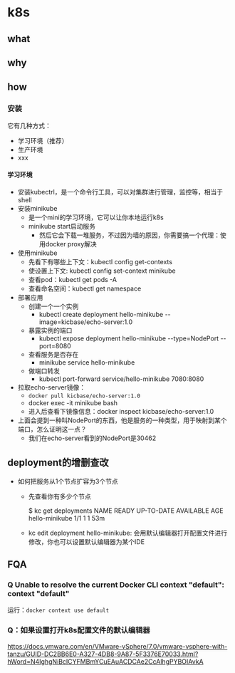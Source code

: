 # k8s

## what


## why

## how

### 安装

它有几种方式：
- 学习环境（推荐）
- 生产环境
- xxx

#### 学习环境

- 安装kubectrl，是一个命令行工具，可以对集群进行管理，监控等，相当于shell
- 安装minikube
  - 是一个mini的学习环境，它可以让你本地运行k8s
  - minikube start启动服务
    - 然后它会下载一堆服务，不过因为墙的原因，你需要搞一个代理：使用docker proxy解决
- 使用minikube
  - 先看下有哪些上下文：kubectl config get-contexts
  - 使设置上下文: kubectl config set-context minikube
  - 查看pod：kubectl get pods -A
  - 查看命名空间：kubectl get namespace
- 部署应用
  - 创建一个一个实例
    - kubectl create deployment hello-minikube --image=kicbase/echo-server:1.0
  - 暴露实例的端口
    - kubectl expose deployment hello-minikube --type=NodePort --port=8080
  - 查看服务是否存在
    - minikube service hello-minikube
  - 做端口转发
    - kubectl port-forward service/hello-minikube 7080:8080
- 拉取echo-server镜像：
  - `docker pull kicbase/echo-server:1.0`
  -  docker exec -it minikube bash
    - 进入后查看下镜像信息：docker inspect kicbase/echo-server:1.0
- 上面会提到一种叫NodePort的东西，他是服务的一种类型，用于映射到某个端口，怎么证明这一点？
  - 我们在echo-server看到的NodePort是30462

## deployment的增删查改
- 如何把服务从1个节点扩容为3个节点
  - 先查看你有多少个节点
  
      $ kc get deployments
      NAME             READY   UP-TO-DATE   AVAILABLE   AGE
      hello-minikube   1/1     1            1           53m

  -  kc edit deployment hello-minikube: 会用默认编辑器打开配置文件进行修改，你也可以设置默认编辑器为某个IDE

## FQA

### Q Unable to resolve the current Docker CLI context "default": context "default"
运行：`docker context use default`

### Q：如果设置打开k8s配置文件的默认编辑器
<https://docs.vmware.com/en/VMware-vSphere/7.0/vmware-vsphere-with-tanzu/GUID-DC2BB6E0-A327-4DB8-9A87-5F3376E70033.html?hWord=N4IghgNiBcICYFMBmYCuEAuACDCAe2CcAlhgPYBOIAvkA>